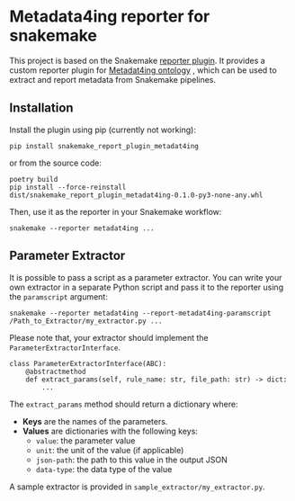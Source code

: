# Metadata4ing reporter for snakemake

This project is based on the Snakemake [reporter plugin](https://github.com/snakemake/snakemake-interface-report-plugins). It provides a custom reporter plugin for [Metadat4ing ontology](https://nfdi4ing.pages.rwth-aachen.de/metadata4ing/metadata4ing/1.2.1/index.html) , which can be used to extract and report metadata from Snakemake pipelines.

## Installation

Install the plugin using pip (currently not working):
```
pip install snakemake_report_plugin_metadat4ing
```
or from the source code:
```
poetry build
pip install --force-reinstall dist/snakemake_report_plugin_metadat4ing-0.1.0-py3-none-any.whl
```
Then, use it as the reporter in your Snakemake workflow:
```
snakemake --reporter metadat4ing ...
```

## Parameter Extractor
It is possible to pass a script as a parameter extractor. You can write your own extractor in a separate Python script and pass it to the reporter using the `paramscript` argument:

```
snakemake --reporter metadat4ing --report-metadat4ing-paramscript /Path_to_Extractor/my_extractor.py ...
```

Please note that, your extractor should implement the `ParameterExtractorInterface`.
```
class ParameterExtractorInterface(ABC):
    @abstractmethod
    def extract_params(self, rule_name: str, file_path: str) -> dict:
        ...
```

The `extract_params` method should return a dictionary where:

- **Keys** are the names of the parameters.
- **Values** are dictionaries with the following keys:
  - `value`: the parameter value
  - `unit`: the unit of the value (if applicable)
  - `json-path`: the path to this value in the output JSON
  - `data-type`: the data type of the value

A sample extractor is provided in `sample_extractor/my_extractor.py`.
